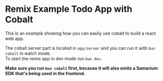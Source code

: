 # Remix Example Todo App with Cobalt

This is an example showing how you can easily use cobalt to build a react web app.

The cobalt server part is located in `app/server` and you can run it with `bun cobalt` in watch mode.
<br/>
To start the remix app in dev mode run `bun dev`.

**Make sure you run `bun cobalt` first, because it will also emits a Samarium SDK that's being used in the frontend.**
